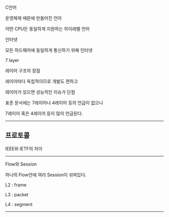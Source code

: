 C언어

운영체제 때문에 만들어진 언어

어떤 CPU든 동일하게 지원하는 하이레벨 언어


인터넷

모든 하드웨어에 동일하게 통신하기 위해 인터넷


7 layer

레이어 구조의 장점

레이어마다 독립적이므로 개발도 편하고 

레이어가 있으면 성능적인 이슈가 단점

표준 문서에는 7레이어나 4레이어 등의 언급이 없으나

7레이어 혹은 4레이어 등이 많이 언급된다.

----

## 프로토콜

IEEE와 IETF의 차이

----

Flow와 Session

하나의 Flow안에 여러 Session이 섞여있다.


L2 : frame

L3 : packet

L4 : segment

----

